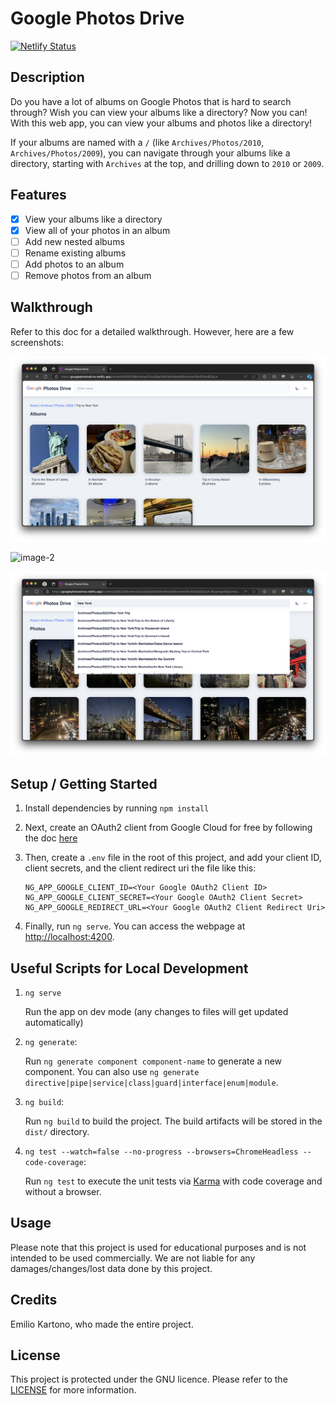 # Google Photos Drive

[![Netlify Status](https://api.netlify.com/api/v1/badges/8f40be5e-e519-445d-acde-ab30d2209d7b/deploy-status)](https://app.netlify.com/sites/googlephotosdrive/deploys)

## Description

Do you have a lot of albums on Google Photos that is hard to search through? Wish you can view your albums like a directory? Now you can! With this web app, you can view your albums and photos like a directory!

If your albums are named with a `/` (like `Archives/Photos/2010`, `Archives/Photos/2009`), you can navigate through your albums like a directory, starting with `Archives` at the top, and drilling down to `2010` or `2009`.

## Features

- [x] View your albums like a directory
- [x] View all of your photos in an album
- [ ] Add new nested albums
- [ ] Rename existing albums
- [ ] Add photos to an album
- [ ] Remove photos from an album

## Walkthrough

Refer to this doc for a detailed walkthrough. However, here are a few screenshots:

![image-1](./docs/home/images/image-1.png)

![image-2](./docs/home/images/image-2.png)

![image-3](./docs/home/images/image-3.png)

## Setup / Getting Started

1. Install dependencies by running `npm install`

2. Next, create an OAuth2 client from Google Cloud for free by following the doc [here](./docs/setting-up-oauth2/README.md)

3. Then, create a `.env` file in the root of this project, and add your client ID, client secrets, and the client redirect uri the file like this:

    ```.env
    NG_APP_GOOGLE_CLIENT_ID=<Your Google OAuth2 Client ID>
    NG_APP_GOOGLE_CLIENT_SECRET=<Your Google OAuth2 Client Secret>
    NG_APP_GOOGLE_REDIRECT_URL=<Your Google OAuth2 Client Redirect Uri>
    ```

4. Finally, run `ng serve`. You can access the webpage at <http://localhost:4200>.

## Useful Scripts for Local Development

1. `ng serve`

    Run the app on dev mode (any changes to files will get updated automatically)

2. `ng generate`:

    Run `ng generate component component-name` to generate a new component. You can also use `ng generate directive|pipe|service|class|guard|interface|enum|module`.

3. `ng build`:

    Run `ng build` to build the project. The build artifacts will be stored in the `dist/` directory.

4. `ng test --watch=false --no-progress --browsers=ChromeHeadless --code-coverage`:

    Run `ng test` to execute the unit tests via [Karma](https://karma-runner.github.io) with code coverage and without a browser.

## Usage

Please note that this project is used for educational purposes and is not intended to be used commercially. We are not liable for any damages/changes/lost data done by this project.

## Credits

Emilio Kartono, who made the entire project.

## License

This project is protected under the GNU licence. Please refer to the [LICENSE](./LICENSE) for more information.
